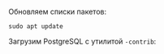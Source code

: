 
Обновляем списки пакетов:

```shell
sudo apt update
```

Загрузим PostgreSQL с утилитой `-contrib`:


